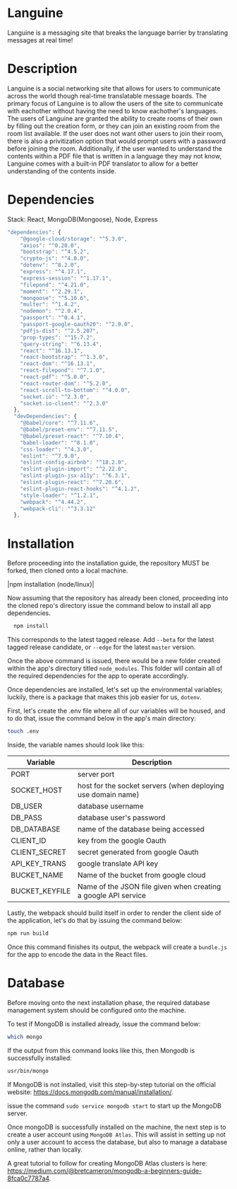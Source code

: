 Languine
=========
Languine is a messaging site that breaks the language barrier by translating messages at real time!

Description
=========
Languine is a social networking site that allows for users to communicate across the world though real-time translatable message boards.
The primary focus of Languine is to allow the users of the site to communicate with eachother without having the need to know eachother's languages.
The users of Languine are granted the ability to create rooms of their own by filling out the creation form, or they can join an existing room from
the room list available. If the user does not want other users to join their room, there is also a privitization option that would prompt users
with a password before joining the room. Additionally, if the user wanted to understand the contents within a PDF file that is written in a language they may not know, Languine comes with a built-in PDF translator to allow for a better understanding of the contents inside.

Dependencies
========
Stack: React, MongoDB(Mongoose), Node, Express
```javascript
"dependencies": {
    "@google-cloud/storage": "^5.3.0",
    "axios": "^0.20.0",
    "bootstrap": "^4.5.2",
    "crypto-js": "^4.0.0",
    "dotenv": "^8.2.0",
    "express": "^4.17.1",
    "express-session": "^1.17.1",
    "filepond": "^4.21.0",
    "moment": "^2.29.1",
    "mongoose": "^5.10.6",
    "multer": "^1.4.2",
    "nodemon": "^2.0.4",
    "passport": "^0.4.1",
    "passport-google-oauth20": "^2.0.0",
    "pdfjs-dist": "^2.5.207",
    "prop-types": "^15.7.2",
    "query-string": "^6.13.4",
    "react": "^16.13.1",
    "react-bootstrap": "^1.3.0",
    "react-dom": "^16.13.1",
    "react-filepond": "^7.1.0",
    "react-pdf": "^5.0.0",
    "react-router-dom": "^5.2.0",
    "react-scroll-to-bottom": "^4.0.0",
    "socket.io": "^2.3.0",
    "socket.io-client": "^2.3.0"
  },
  "devDependencies": {
    "@babel/core": "^7.11.6",
    "@babel/preset-env": "^7.11.5",
    "@babel/preset-react": "^7.10.4",
    "babel-loader": "^8.1.0",
    "css-loader": "^4.3.0",
    "eslint": "^7.9.0",
    "eslint-config-airbnb": "^18.2.0",
    "eslint-plugin-import": "^2.22.0",
    "eslint-plugin-jsx-a11y": "^6.3.1",
    "eslint-plugin-react": "^7.20.6",
    "eslint-plugin-react-hooks": "^4.1.2",
    "style-loader": "^1.2.1",
    "webpack": "^4.44.2",
    "webpack-cli": "^3.3.12"
  },
  ```
Installation
=======

Before proceeding into the installation guide, the repository MUST be forked, then cloned onto a local machine.

|npm installation (node/linux)|

Now assuming that the repository has already been cloned, proceeding into the cloned repo's directory
issue the command below to install all app dependencies.

```bash
  npm install
```

This corresponds to the latest tagged release.
Add ``--beta`` for the latest tagged release candidate,
or ``--edge`` for the latest ``master`` version.

Once the above command is issued, there would be a new folder created within the app's directory titled ``node_modules``.
This folder will contain all of the required dependencies for the app to operate accordingly.

Once dependencies are installed, let's set up the environmental variables; luckily, there is a package that makes this job easier for us, ``dotenv``.

First, let's create the .env file where all of our variables will be housed, and to do that, issue the command below in the app's main directory:

```bash
touch .env
```
Inside, the variable names should look like this:

Variable | Description
------------ | -------------
  PORT| server port
  SOCKET_HOST| host for the socket servers (when deploying use domain name)
  DB_USER| database username
  DB_PASS| database user's password
  DB_DATABASE| name of the database being accessed
  CLIENT_ID| key from the google Oauth
  CLIENT_SECRET| secret generated from google Oauth
  API_KEY_TRANS| google translate API key
  BUCKET_NAME| Name of the bucket from google cloud
  BUCKET_KEYFILE| Name of the JSON file given when creating a google API service
  
  Lastly, the webpack should build itself in order to render the client side of the application, let's do that by issuing the command below:
  
  ```bash
  npm run build
  ```
  
  Once this command finishes its output, the webpack will create a ``bundle.js`` for the app to encode the data in the React files.
  
  Database
  =======
  
  Before moving onto the next installation phase, the required database management system should be configured onto the machine.
  
  To test if MongoDB is installed already, issue the command below:
  
  ```bash
  which mongo
  ```
  
  If the output from this command looks like this, then Mongodb is successfully installed:
  
  ```bash
  usr/bin/mongo
  ```
  
  If MongoDB is not installed, visit this step-by-step tutorial on the official website: https://docs.mongodb.com/manual/installation/.
  
  issue the command ``sudo service mongodb start`` to start up the MongoDB server.
  
  Once mongoDB is successfully installed on the machine, the next step is to create a user account using ``MongoDB Atlas``.
  This will assist in setting up not only a user account to access the database, but also to manage a database online, rather than locally.
  
  A great tutorial to follow for creating MongoDB Atlas clusters is here: https://medium.com/@bretcameron/mongodb-a-beginners-guide-8fca0c7787a4.
  
  
  
